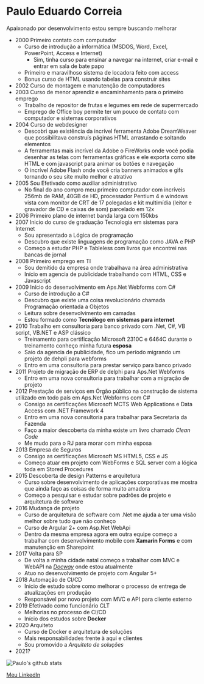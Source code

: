# Paulo Eduardo Correia

Apaixonado por desenvolvimento estou sempre buscando melhorar

- 2000 Primeiro contato com computador 
	* Curso de introdução a informática (MSDOS, Word, Excel, PowerPoint, Access e Internet)
		* Sim, tinha curso para ensinar a navegar na internet, criar e-mail e entrar em sala de bate papo
	* Primeiro e maravilhoso sistema de locadora feito com access
	* Bonus curso de HTML usando tabelas para construir sites
- 2002 Curso de montagem e manutenção de computadores
- 2003 Curso de menor aprendiz e encaminhamento para o primeiro emprego
	* Trabalho de repositor de frutas e legumes em rede de supermercado
	* Emprego de Office boy permite ter um pouco de contato com computador e sistemas corporativos 
- 2004 Curso de webdesigner
	* Descobri que existência da incrível ferramenta Adobe DreamWeaver que possibilitava construís páginas HTML arrastando e soltando elementos
	* A ferramentas mais incrível da Adobe o FireWorks onde você podia desenhar as telas com ferramentas gráficas e ele exporta como site HTML e com javascript para animar os botões e navegação
	* O incrível Adobe Flash onde você cria banners animados e gifs tornando o seu site muito melhor e atrativo
- 2005 Sou Efetivado como auxiliar administrativo
	* No final do ano compro meu primeiro computador com incríveis 256mb de RAM, 40GB de HD, processador Pentium 4 e windows vista com monitor de CRT de 17 polegadas e kit multimídia (leitor e gravador de CD e caixas de som) parcelado em 12x
- 2006 Primeiro plano de internet banda larga com 150kbs
- 2007 Inicio do curso de graduação Tecnologia em sistemas para Internet
	* Sou apresentado a Lógica de programação 
	* Descubro que existe linguagens de programação como JAVA e PHP 
	* Começo a estudar PHP e Tableless com livros que encontrei nas bancas de jornal   
- 2008 Primeiro emprego em TI
	* Sou demitido da empresa onde trabalhava na área administrativa
	* Início em agencia de publicidade trabalhando com HTML, CSS e Javascript
- 2009 Início do desenvolvimento em Aps.Net Webforms com C#
	* Curso de introdução a C# 
	* Descubro que existe uma coisa revolucionário chamada Programação orientada a Objetos 
	* Leitura sobre desenvolvimento em camadas
	* Estou formado como **Tecnólogo em sistemas para internet**
- 2010 Trabalho em consultoria para banco privado com .Net, C#, VB script, VB.NET e ASP clássico
	* Treinamento para certificação Microsoft 2310C e 6464C durante o treinamento conheço minha futura **esposa**
	* Saio da agencia de publicidade, fico um período migrando um projeto de dehpli para webforms
	* Entro em uma consultoria para prestar serviço para banco privado
- 2011 Projeto de migração de ERP de delphi para Aps.Net Webforms
	* Entro em uma nova consultoria para trabalhar com a migração de projeto
- 2012 Prestação de serviços em Órgão público na construção de sistema utilizado em todo país em Aps.Net Webforms com C#
	* Consigo as certificações Microsoft MCTS Web Applications e Data Access com .NET Framework 4
	* Entro em uma nova consultoria para trabalhar para Secretaria da Fazenda
	* Faço a maior descoberta da minha existe um livro chamado *Clean Code*
	* Me mudo para o RJ para morar com minha esposa
- 2013 Empresa de Seguros
	* Consigo as certificações Microsoft MS HTML5, CSS e JS
	* Começo atuar em projeto com WebForms e SQL server com a lógica toda em Stored Procedures
- 2015 Descoberta de design Patterns e arquitetura
	* Curso sobre desenvolvimento de aplicações corporativas me mostra que ainda faço as coisas de forma muito amadora
	* Começo a pesquisar e estudar sobre padrões de projeto e arquitetura de software
- 2016 Mudança de projeto
	* Curso de arquitetura de software com .Net me ajuda a ter uma visão melhor sobre tudo que não conheço
	* Curso de Argular 2+ com Asp.Net WebApi
	* Dentro da mesma empresa agora em outra equipe começo a trabalhar com desenvolvimento mobile com **Xamarin Forms** e com manutenção em Sharepoint 
- 2017 Volta para SP 
	* De volta a minha cidade natal começo a trabalhar com MVC e WebAPI na *[Docway](https://docway.com.br)* onde estou atualmente 
	* Atuo no desenvolvimento de projeto com Angular 5+
- 2018 Automação de CI/CD
	* Inicio de estudo sobre como melhorar o processo de entrega de atualizações em produção
	* Responsável por novo projeto com MVC e API para cliente externo
- 2019 Efetivado como funcionário CLT 
	* Melhorias no processo de CI/CD 
	* Início dos estudos sobre **Docker**
- 2020 Arquiteto 
	* Curso de Docker e arquitetura de soluções
	* Mais responsabilidades frente à aqui e clientes
	* Sou promovido a *Arquiteto de soluções* 
- 2021?


![Paulo's github stats](https://github-readme-stats.vercel.app/api?username=correia97&show_icons=true)


[Meu LinkedIn](https://www.linkedin.com/in/pecorreia)
